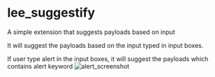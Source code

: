 # lee_suggestify
A simple extension that suggests payloads based on input

It will suggest the payloads based on the input typed in input boxes. 

  If user type alert in the input boxes, it will suggest the payloads which contains alert keyword
![alert_screenshot](https://user-images.githubusercontent.com/51740389/213888672-9ae37f0f-849b-4fcc-852a-b3f3c3b8c3f1.png)
